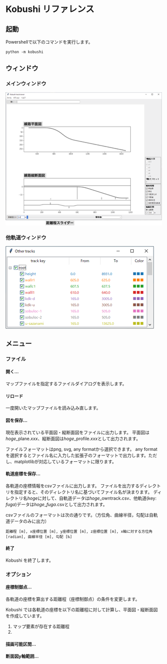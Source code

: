 # Kobushi リファレンス

## 起動
Powershellで以下のコマンドを実行します。
```
python -m kobushi
```

## ウィンドウ
### メインウィンドウ
 
 ![w_main.png](w_main.png)
 
 ### 他軌道ウィンドウ
 
  ![w_ot.png](w_ot.png)
  
## メニュー

### ファイル
#### 開く...
マップファイルを指定するファイルダイアログを表示します。
#### リロード
一度開いたマップファイルを読み込み直します。
#### 図を保存...
現在表示されている平面図・縦断面図をファイルに出力します。
平面図は*hoge*\_plane.*xxx*、縦断面図は*hoge*\_profile.*xxx*として出力されます。 

ファイルフォーマットはpng, svg, any formatから選択できます。
any format を選択するとファイル名に入力した拡張子のフォーマットで出力します。ただし、matplotlibが対応しているフォーマットに限ります。
#### 軌道座標を保存...
各軌道の座標情報をcsvファイルに出力します。
ファイルを出力するディレクトリを指定すると、そのディレクトリ名に基づいてファイル名が決まります。
ディレクトリ名*hoge*に対して、自軌道データは*hoge*\_owntrack.csv、他軌道(key: *fuga*)データは*hoge*\_*fuga*.csvとして出力されます。

csvファイルのフォーマットは次の通りです。（方位角、曲線半径，勾配は自軌道データのみに出力）
```
距離程 [m], x座標位置 [m], y座標位置 [m], z座標位置 [m], x軸に対する方位角 [radian], 曲線半径 [m], 勾配 [‰]
```

#### 終了
Kobushi を終了します。
### オプション
#### 座標制御点...
各軌道の座標を算出する距離程（座標制御点）の条件を変更します。

Kobushi では各軌道の座標を以下の距離程に対して計算し、平面図・縦断面図を作成しています。
1. マップ要素が存在する距離程
1. 
#### 描画可能区間...
#### 断面図y軸範囲...

